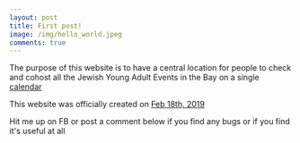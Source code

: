 ```yaml
---
layout: post
title: First post!
image: /img/hello_world.jpeg
comments: true
---
```


The purpose of this website is to have a central location for people to check and cohost all the Jewish Young Adult Events in the Bay on a single [calendar](/cal/)

This website was officially created on [Feb 18th, 2019](https://whois.icann.org/en/lookup?name=saarx.com)

Hit me up on FB or post a comment below if you find any bugs or if you find it's useful at all

<center><i class="far fa-grin-squint" style="font-size: 1.5em;"></i></center>

